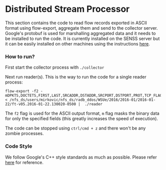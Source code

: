 # Distributed Stream Processor

This section contains the code to read flow records exported in ASCII format using flow-export, aggregate them and send to the collector server. Google's protobuf is used for marshalling aggregated data and it needs to be installed to run the code. It is currently installed on the SENSS server but it can be easily installed on other machines using the instructions [here](https://github.com/google/protobuf/blob/master/src/README.md). 

### How to run?

First start the collector process with `./collector`

Next run reader(s).
This is the way to run the code for a single reader process:

```
flow-export -f2 -mDPKTS,DOCTETS,FIRST,LAST,SRCADDR,DSTADDR,SRCPORT,DSTPORT,PROT,TCP_FLAGS < /nfs_ds/users/mirkovic/nfs_ds/radb_ddos/WSUe/2016/2016-01/2016-01-22/ft-v05.2016-01-22.130020-0500 |  ./reader
```

The `f2` flag is used for the ASCII output format, `m` flag masks the binary data for only the specified fields (this greatly increases the speed of execution).

The code can be stopped using `ctrl/cmd + z` and there won't be any zombie processes.

### Code Style

We follow Google's C++ style standards as much as possible. Please refer [here](https://google.github.io/styleguide/cppguide.html) for reference.
